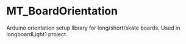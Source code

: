# MT_BoardOrientation
Arduino orientation setup library for long/short/skate boards.  Used in longboardLight1 project.
